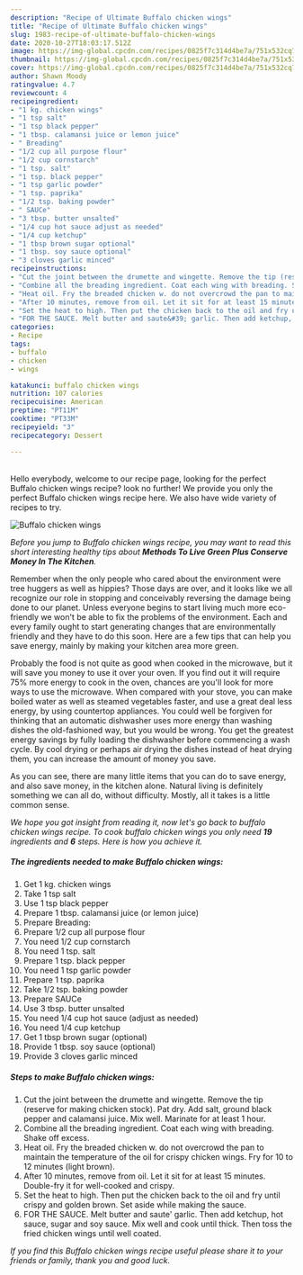 ```yaml
---
description: "Recipe of Ultimate Buffalo chicken wings"
title: "Recipe of Ultimate Buffalo chicken wings"
slug: 1983-recipe-of-ultimate-buffalo-chicken-wings
date: 2020-10-27T18:03:17.512Z
image: https://img-global.cpcdn.com/recipes/0825f7c314d4be7a/751x532cq70/buffalo-chicken-wings-recipe-main-photo.jpg
thumbnail: https://img-global.cpcdn.com/recipes/0825f7c314d4be7a/751x532cq70/buffalo-chicken-wings-recipe-main-photo.jpg
cover: https://img-global.cpcdn.com/recipes/0825f7c314d4be7a/751x532cq70/buffalo-chicken-wings-recipe-main-photo.jpg
author: Shawn Moody
ratingvalue: 4.7
reviewcount: 4
recipeingredient:
- "1 kg. chicken wings"
- "1 tsp salt"
- "1 tsp black pepper"
- "1 tbsp. calamansi juice or lemon juice"
- " Breading"
- "1/2 cup all purpose flour"
- "1/2 cup cornstarch"
- "1 tsp. salt"
- "1 tsp. black pepper"
- "1 tsp garlic powder"
- "1 tsp. paprika"
- "1/2 tsp. baking powder"
- " SAUCe"
- "3 tbsp. butter unsalted"
- "1/4 cup hot sauce adjust as needed"
- "1/4 cup ketchup"
- "1 tbsp brown sugar optional"
- "1 tbsp. soy sauce optional"
- "3 cloves garlic minced"
recipeinstructions:
- "Cut the joint between the drumette and wingette. Remove the tip (reserve for making chicken stock). Pat dry. Add salt, ground black pepper and calamansi juice. Mix well. Marinate for at least 1 hour."
- "Combine all the breading ingredient. Coat each wing with breading. Shake off excess."
- "Heat oil. Fry the breaded chicken w. do not overcrowd the pan to maintain the temperature of the oil for crispy chicken wings. Fry for 10 to 12 minutes (light brown)."
- "After 10 minutes, remove from oil. Let it sit for at least 15 minutes. Double-fry it for well-cooked and crispy."
- "Set the heat to high. Then put the chicken back to the oil and fry until crispy and golden brown. Set aside while making the sauce."
- "FOR THE SAUCE. Melt butter and saute&#39; garlic. Then add ketchup, hot sauce, sugar and soy sauce. Mix well and cook until thick. Then toss the fried chicken wings until well coated."
categories:
- Recipe
tags:
- buffalo
- chicken
- wings

katakunci: buffalo chicken wings 
nutrition: 107 calories
recipecuisine: American
preptime: "PT11M"
cooktime: "PT33M"
recipeyield: "3"
recipecategory: Dessert

---
```

<br>
Hello everybody, welcome to our recipe page, looking for the perfect Buffalo chicken wings recipe? look no further! We provide you only the perfect Buffalo chicken wings recipe here. We also have wide variety of recipes to try.
<br>


![Buffalo chicken wings](https://img-global.cpcdn.com/recipes/0825f7c314d4be7a/751x532cq70/buffalo-chicken-wings-recipe-main-photo.jpg)

<i>Before you jump to Buffalo chicken wings recipe, you may want to read this short interesting healthy tips about 
<strong>Methods To Live Green Plus Conserve Money In The Kitchen</strong>.</i>
</br>

Remember when the only people who cared about the environment were tree huggers as well as hippies? Those days are over, and it looks like we all recognize our role in stopping and conceivably reversing the damage being done to our planet. Unless everyone begins to start living much more eco-friendly we won't be able to fix the problems of the environment. Each and every family ought to start generating changes that are environmentally friendly and they have to do this soon. Here are a few tips that can help you save energy, mainly by making your kitchen area more green.

Probably the food is not quite as good when cooked in the microwave, but it will save you money to use it over your oven. If you find out it will require 75% more energy to cook in the oven, chances are you'll look for more ways to use the microwave. When compared with your stove, you can make boiled water as well as steamed vegetables faster, and use a great deal less energy, by using countertop appliances. You could well be forgiven for thinking that an automatic dishwasher uses more energy than washing dishes the old-fashioned way, but you would be wrong. You get the greatest energy savings by fully loading the dishwasher before commencing a wash cycle. By cool drying or perhaps air drying the dishes instead of heat drying them, you can increase the amount of money you save.

As you can see, there are many little items that you can do to save energy, and also save money, in the kitchen alone. Natural living is definitely something we can all do, without difficulty. Mostly, all it takes is a little common sense.


<i>We hope you got insight from reading it, now let's go back to buffalo chicken wings recipe. To cook buffalo chicken wings you only need <strong>19</strong> ingredients and <strong>6</strong> steps. Here is how you achieve it.
</i>

##### The ingredients needed to make Buffalo chicken wings:

1. Get 1 kg. chicken wings
1. Take 1 tsp salt
1. Use 1 tsp black pepper
1. Prepare 1 tbsp. calamansi juice (or lemon juice)
1. Prepare  Breading:
1. Prepare 1/2 cup all purpose flour
1. You need 1/2 cup cornstarch
1. You need 1 tsp. salt
1. Prepare 1 tsp. black pepper
1. You need 1 tsp garlic powder
1. Prepare 1 tsp. paprika
1. Take 1/2 tsp. baking powder
1. Prepare  SAUCe
1. Use 3 tbsp. butter unsalted
1. You need 1/4 cup hot sauce (adjust as needed)
1. You need 1/4 cup ketchup
1. Get 1 tbsp brown sugar (optional)
1. Provide 1 tbsp. soy sauce (optional)
1. Provide 3 cloves garlic minced


##### Steps to make Buffalo chicken wings:

1. Cut the joint between the drumette and wingette. Remove the tip (reserve for making chicken stock). Pat dry. Add salt, ground black pepper and calamansi juice. Mix well. Marinate for at least 1 hour.
1. Combine all the breading ingredient. Coat each wing with breading. Shake off excess.
1. Heat oil. Fry the breaded chicken w. do not overcrowd the pan to maintain the temperature of the oil for crispy chicken wings. Fry for 10 to 12 minutes (light brown).
1. After 10 minutes, remove from oil. Let it sit for at least 15 minutes. Double-fry it for well-cooked and crispy.
1. Set the heat to high. Then put the chicken back to the oil and fry until crispy and golden brown. Set aside while making the sauce.
1. FOR THE SAUCE. Melt butter and saute&#39; garlic. Then add ketchup, hot sauce, sugar and soy sauce. Mix well and cook until thick. Then toss the fried chicken wings until well coated.


<i>If you find this Buffalo chicken wings recipe useful please share it to your friends or family, thank you and good luck.</i>
